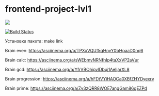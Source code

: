 # frontend-project-lvl1

<a href="https://codeclimate.com/github/codeclimate/codeclimate/maintainability"><img src="https://api.codeclimate.com/v1/badges/a99a88d28ad37a79dbf6/maintainability" /></a>

[![Build Status](https://travis-ci.org/NickKrsk/frontend-project-lvl1.svg?branch=master)](https://travis-ci.org/NickKrsk/frontend-project-lvl1)

Установка пакета: 
make link 

Brain even:
https://asciinema.org/a/TPXxVQUf5qHnyY0bHpaaD0nq6

Brain calc:
https://asciinema.org/a/sWEbmvNRNfhIp4taXxVP2aVur

Brain gcd:
https://asciinema.org/a/YfrVBOhipvlDbuj1AeIjarXL8

Brain progression:
https://asciinema.org/a/hFDtVYiHAOCa0XBfZHYDyexrv

Brain prime:
 https://asciinema.org/a/Zv3zQRR8WOE7angGam86gEZPd
